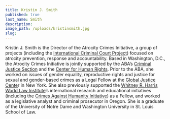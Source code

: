 ```yaml
---
title: Kristin J. Smith
published: true
last_name: Smith
description:
image_path: /uploads/kristinsmith.jpg
slug:
---
```


Kristin J. Smith is the Director of the Atrocity Crimes Initiative, a group of projects (including the&nbsp;[International Criminal Court Projec](www.aba-icc.org)[t](__notset__)) focused on atrocity prevention, response and accountability. Based in Washington, D.C., the Atrocity Crimes Initiative is jointly supported by the ABA’s&nbsp;[Criminal Justice Section](https://www.americanbar.org/groups/criminal_justice/)&nbsp;and the&nbsp;[Center for Human Rights](https://www.americanbar.org/groups/human_rights/). Prior to the ABA, she worked on issues of gender equality, reproductive rights and justice for sexual and gender-based crimes as a Legal Fellow at the&nbsp;[Global Justice Cente](http://www.globaljusticecenter.net/)r in New York. She also previously supported the&nbsp;[Whitney R. Harris World Law Institute](http://law.wustl.edu/harris/)’s international research and educational initiatives (including the&nbsp;[Crimes Against Humanity Initiative](http://law.wustl.edu/harris/crimesagainsthumanity/)) as a Fellow, and worked as a legislative analyst and criminal prosecutor in Oregon. She is a graduate of the University of Notre Dame and Washington University in St. Louis School of Law.